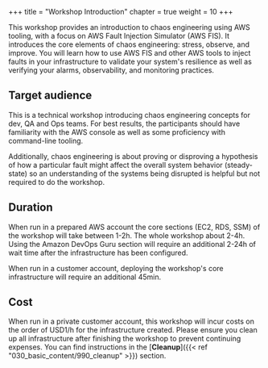 +++
title = "Workshop Introduction"
chapter = true
weight = 10
+++

This workshop provides an introduction to chaos engineering using AWS tooling, with a focus on AWS Fault Injection Simulator (AWS FIS). It introduces the core elements of chaos engineering: stress, observe, and improve. You will learn how to use AWS FIS and other AWS tools to inject faults in your infrastructure to validate your system's resilience as well as verifying your alarms, observability, and monitoring practices.

## Target audience

This is a technical workshop introducing chaos engineering concepts for dev, QA and Ops teams. For best results, the participants should have familiarity with the AWS console as well as some proficiency with command-line tooling. 

Additionally, chaos engineering is about proving or disproving a hypothesis of how a particular fault might affect the overall system behavior (steady-state) so an understanding of the systems being disrupted is helpful but not required to do the workshop.

## Duration

When run in a prepared AWS account the core sections (EC2, RDS, SSM) of the workshop will take between 1-2h. The whole workshop about 2-4h. Using the Amazon DevOps Guru section will require an additional 2-24h of wait time after the infrastructure has been configured.

When run in a customer account, deploying the workshop's core infrastructure will require an additional 45min. 

## Cost

When run in a private customer account, this workshop will incur costs on the order of USD1/h for the infrastructure created. Please ensure you clean up all infrastructure after finishing the workshop to prevent continuing expenses. You can find instructions in the [**Cleanup**]({{< ref "030_basic_content/990_cleanup" >}}) section. 
